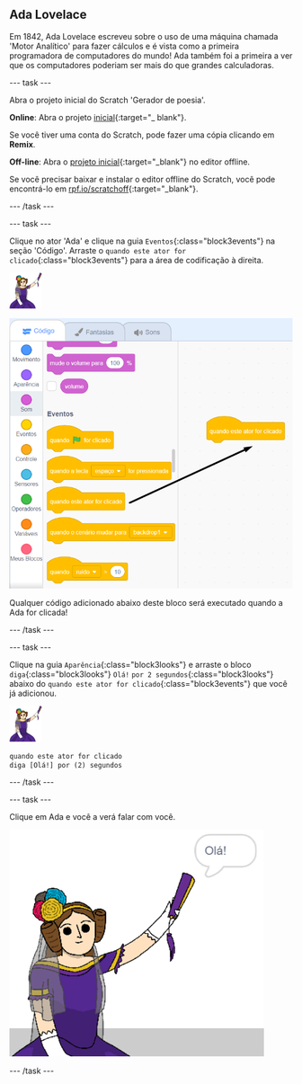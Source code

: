 ## Ada Lovelace

Em 1842, Ada Lovelace escreveu sobre o uso de uma máquina chamada 'Motor Analítico' para fazer cálculos e é vista como a primeira programadora de computadores do mundo! Ada também foi a primeira a ver que os computadores poderiam ser mais do que grandes calculadoras.

\--- task \---

Abra o projeto inicial do Scratch 'Gerador de poesia'.

**Online**: Abra o projeto [inicial](http://rpf.io/poetry-on){:target="_ blank"}.

Se você tiver uma conta do Scratch, pode fazer uma cópia clicando em **Remix**.

**Off-line**: Abra o [projeto inicial](http://rpf.io/p/pt-BR/beat-the-goalie-go){:target="_blank"} no editor offline.

Se você precisar baixar e instalar o editor offline do Scratch, você pode encontrá-lo em [rpf.io/scratchoff](http://rpf.io/scratchoff){:target="_blank"}.

\--- /task \---

\--- task \---

Clique no ator 'Ada' e clique na guia `Eventos`{:class="block3events"} na seção 'Código'. Arraste o `quando este ator for clicado`{:class="block3events"} para a área de codificação à direita.

![ator Ada](images/ada-sprite.png)

![arrastando o bloco quando este ator for clicado](images/poetry-click.png)

Qualquer código adicionado abaixo deste bloco será executado quando a Ada for clicada!

\--- /task \---

\--- task \---

Clique na guia `Aparência`{:class="block3looks"} e arraste o bloco `diga`{:class="block3looks"} `Olá!` `por 2 segundos`{:class="block3looks"} abaixo do `quando este ator for clicado`{:class="block3events"} que você já adicionou.

![ator Ada](images/ada-sprite.png)

```blocks3
quando este ator for clicado
diga [Olá!] por (2) segundos
```

\--- /task \---

\--- task \---

Clique em Ada e você a verá falar com você.

![screenshot](images/poetry-say-test.png)

\--- /task \---